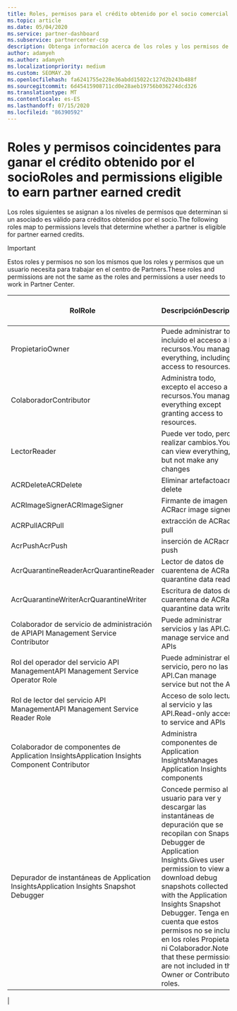 ```yaml
---
title: Roles, permisos para el crédito obtenido por el socio comercial
ms.topic: article
ms.date: 05/04/2020
ms.service: partner-dashboard
ms.subservice: partnercenter-csp
description: Obtenga información acerca de los roles y los permisos de los asociados para poder ganar créditos obtenidos por asociados (PEC). Estos difieren de los roles para trabajar en el centro de Partners.
author: adamyeh
ms.author: adamyeh
ms.localizationpriority: medium
ms.custom: SEOMAY.20
ms.openlocfilehash: fa6241755e228e36abdd15022c127d2b243b488f
ms.sourcegitcommit: 6d45415908711cd0e28aeb19756b036274dcd326
ms.translationtype: MT
ms.contentlocale: es-ES
ms.lasthandoff: 07/15/2020
ms.locfileid: "86390592"
---
```

# <a name="roles-and-permissions-eligible-to-earn-partner-earned-credit"></a><span data-ttu-id="58565-104">Roles y permisos coincidentes para ganar el crédito obtenido por el socio</span><span class="sxs-lookup"><span data-stu-id="58565-104">Roles and permissions eligible to earn partner earned credit</span></span>

<span data-ttu-id="58565-105">Los roles siguientes se asignan a los niveles de permisos que determinan si un asociado es válido para créditos obtenidos por el socio.</span><span class="sxs-lookup"><span data-stu-id="58565-105">The following roles map to permissions levels that determine whether a partner is eligible for partner earned credits.</span></span>

>[!Important]
><span data-ttu-id="58565-106">Estos roles y permisos no son los mismos que los roles y permisos que un usuario necesita para trabajar en el centro de Partners.</span><span class="sxs-lookup"><span data-stu-id="58565-106">These roles and permissions are not the same as the roles and permissions a user needs to work in Partner Center.</span></span>

|<span data-ttu-id="58565-107">**Rol**</span><span class="sxs-lookup"><span data-stu-id="58565-107">**Role**</span></span>   |<span data-ttu-id="58565-108">**Descripción**</span><span class="sxs-lookup"><span data-stu-id="58565-108">**Description**</span></span>   |<span data-ttu-id="58565-109">**PEC válido**</span><span class="sxs-lookup"><span data-stu-id="58565-109">**PEC eligible**</span></span>   |
|-----------------|:------------------|:--------------|
|<span data-ttu-id="58565-110">Propietario</span><span class="sxs-lookup"><span data-stu-id="58565-110">Owner</span></span>  |<span data-ttu-id="58565-111">Puede administrar todo, incluido el acceso a los recursos.</span><span class="sxs-lookup"><span data-stu-id="58565-111">You manage everything, including access to resources.</span></span>|<span data-ttu-id="58565-112">Sí</span><span class="sxs-lookup"><span data-stu-id="58565-112">Yes</span></span>|
|<span data-ttu-id="58565-113">Colaborador</span><span class="sxs-lookup"><span data-stu-id="58565-113">Contributor</span></span> |<span data-ttu-id="58565-114">Administra todo, excepto el acceso a los recursos.</span><span class="sxs-lookup"><span data-stu-id="58565-114">You manage everything except granting access to resources.</span></span>|<span data-ttu-id="58565-115">Sí</span><span class="sxs-lookup"><span data-stu-id="58565-115">Yes</span></span>|
|<span data-ttu-id="58565-116">Lector</span><span class="sxs-lookup"><span data-stu-id="58565-116">Reader</span></span>|<span data-ttu-id="58565-117">Puede ver todo, pero no realizar cambios.</span><span class="sxs-lookup"><span data-stu-id="58565-117">You can view everything, but not make any changes</span></span>|<span data-ttu-id="58565-118">No</span><span class="sxs-lookup"><span data-stu-id="58565-118">No</span></span>|
|<span data-ttu-id="58565-119">ACRDelete</span><span class="sxs-lookup"><span data-stu-id="58565-119">ACRDelete</span></span>|<span data-ttu-id="58565-120">Eliminar artefacto</span><span class="sxs-lookup"><span data-stu-id="58565-120">acr delete</span></span>|<span data-ttu-id="58565-121">Sí</span><span class="sxs-lookup"><span data-stu-id="58565-121">Yes</span></span>|
|<span data-ttu-id="58565-122">ACRImageSigner</span><span class="sxs-lookup"><span data-stu-id="58565-122">ACRImageSigner</span></span>|<span data-ttu-id="58565-123">Firmante de imagen de ACR</span><span class="sxs-lookup"><span data-stu-id="58565-123">acr image signer</span></span>|<span data-ttu-id="58565-124">Sí</span><span class="sxs-lookup"><span data-stu-id="58565-124">Yes</span></span>|
|<span data-ttu-id="58565-125">ACRPull</span><span class="sxs-lookup"><span data-stu-id="58565-125">ACRPull</span></span>|<span data-ttu-id="58565-126">extracción de ACR</span><span class="sxs-lookup"><span data-stu-id="58565-126">acr pull</span></span>|<span data-ttu-id="58565-127">Sí</span><span class="sxs-lookup"><span data-stu-id="58565-127">Yes</span></span>|
|<span data-ttu-id="58565-128">AcrPush</span><span class="sxs-lookup"><span data-stu-id="58565-128">AcrPush</span></span>|<span data-ttu-id="58565-129">inserción de ACR</span><span class="sxs-lookup"><span data-stu-id="58565-129">acr push</span></span>|<span data-ttu-id="58565-130">Sí</span><span class="sxs-lookup"><span data-stu-id="58565-130">Yes</span></span>|
|<span data-ttu-id="58565-131">AcrQuarantineReader</span><span class="sxs-lookup"><span data-stu-id="58565-131">AcrQuarantineReader</span></span>|<span data-ttu-id="58565-132">Lector de datos de cuarentena de ACR</span><span class="sxs-lookup"><span data-stu-id="58565-132">acr quarantine data reader</span></span>|<span data-ttu-id="58565-133">No</span><span class="sxs-lookup"><span data-stu-id="58565-133">No</span></span>|
|<span data-ttu-id="58565-134">AcrQuarantineWriter</span><span class="sxs-lookup"><span data-stu-id="58565-134">AcrQuarantineWriter</span></span>| <span data-ttu-id="58565-135">Escritura de datos de cuarentena de ACR</span><span class="sxs-lookup"><span data-stu-id="58565-135">acr quarantine data writer</span></span>|<span data-ttu-id="58565-136">Sí</span><span class="sxs-lookup"><span data-stu-id="58565-136">Yes</span></span>|
|<span data-ttu-id="58565-137">Colaborador de servicio de administración de API</span><span class="sxs-lookup"><span data-stu-id="58565-137">API Management Service Contributor</span></span>|<span data-ttu-id="58565-138">Puede administrar servicios y las API.</span><span class="sxs-lookup"><span data-stu-id="58565-138">Can manage service and the APIs</span></span>|<span data-ttu-id="58565-139">Sí</span><span class="sxs-lookup"><span data-stu-id="58565-139">Yes</span></span>|
|<span data-ttu-id="58565-140">Rol del operador del servicio API Management</span><span class="sxs-lookup"><span data-stu-id="58565-140">API Management Service Operator Role</span></span>|<span data-ttu-id="58565-141">Puede administrar el servicio, pero no las API.</span><span class="sxs-lookup"><span data-stu-id="58565-141">Can manage service but not the APIs</span></span>|<span data-ttu-id="58565-142">Sí</span><span class="sxs-lookup"><span data-stu-id="58565-142">Yes</span></span>|
|<span data-ttu-id="58565-143">Rol de lector del servicio API Management</span><span class="sxs-lookup"><span data-stu-id="58565-143">API Management Service Reader Role</span></span>|<span data-ttu-id="58565-144">Acceso de solo lectura al servicio y las API.</span><span class="sxs-lookup"><span data-stu-id="58565-144">Read-only access to service and APIs</span></span>|<span data-ttu-id="58565-145">No</span><span class="sxs-lookup"><span data-stu-id="58565-145">No</span></span>|
|<span data-ttu-id="58565-146">Colaborador de componentes de Application Insights</span><span class="sxs-lookup"><span data-stu-id="58565-146">Application Insights Component Contributor</span></span>|<span data-ttu-id="58565-147">Administra componentes de Application Insights</span><span class="sxs-lookup"><span data-stu-id="58565-147">Manages Application Insights components</span></span>|<span data-ttu-id="58565-148">Sí</span><span class="sxs-lookup"><span data-stu-id="58565-148">Yes</span></span>|
|<span data-ttu-id="58565-149">Depurador de instantáneas de Application Insights</span><span class="sxs-lookup"><span data-stu-id="58565-149">Application Insights Snapshot Debugger</span></span>|<span data-ttu-id="58565-150">Concede permiso al usuario para ver y descargar las instantáneas de depuración que se recopilan con Snapshot Debugger de Application Insights.</span><span class="sxs-lookup"><span data-stu-id="58565-150">Gives user permission to view and download debug snapshots collected with the Application Insights Snapshot Debugger.</span></span> <span data-ttu-id="58565-151">Tenga en cuenta que estos permisos no se incluyen en los roles Propietario ni Colaborador.</span><span class="sxs-lookup"><span data-stu-id="58565-151">Note that these permissions are not included in the Owner or Contributor roles.</span></span>|<span data-ttu-id="58565-152">Sí</span><span class="sxs-lookup"><span data-stu-id="58565-152">Yes</span></span>|
|